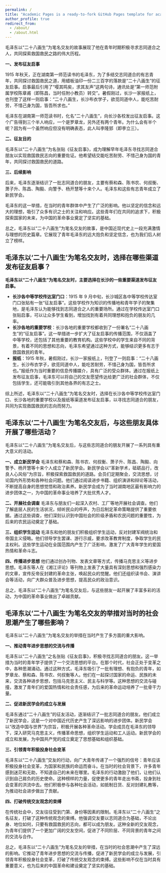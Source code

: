 ```yaml
---
permalink: /
title: "Academic Pages is a ready-to-fork GitHub Pages template for academic personal websites"
author_profile: true
redirect_from: 
  - /about/
  - /about.html
---
```


毛泽东以“二十八画生”为笔名交友的故事展现了他在青年时期积极寻求志同道合之人，共同探索救国救民之路的伟大历程。

**一、发布征友启事**

1915 年秋天，正在湖南第一师范读书的毛泽东，为了多结交志同道合的有志青年，共同探讨救国救民之道，用蜡板油印一份二三百字的落款是“二十八画生”的征友启事。启事最后引用了“嘤其鸣矣，求其友声”这两句诗，通讯处是“第一师范附属学校陈章甫（即陈昌，当时任附小教员）转交”。暑假刚过，长沙一家报纸上，也刊登了这样一则启事：“二十八画生，长沙布衣学子，欲觅同道中人，能吃苦耐劳，不惜己身为国，皆吾所求也。”

毛泽东在湖南第一师范读书时，化名“二十八画生”，向长沙各校发出征友启事。这个广告得到三个半人响应，一个是罗章龙，另外还有两个青年。为什么会有半个呢？因为有一个虽然响应但没有明确表态，此人叫李隆郅（即李立三）。

**二、征友目的**

毛泽东以“二十八画生”为名张贴《征友启事》，成为理解早年毛泽东寻找志同道合朋友以实现救国救民志向的重要佐证。他希望结交能吃苦耐劳、不惜己身为国的青年，共同探讨救国救民的道路。

**三、后续影响**

后来，毛泽东逐渐结识了一批志同道合的朋友，主要有蔡和森、陈书农、何叔衡、萧子升、陈昌、陶毅、向警予、杨开慧等十来个人。毛泽东和这些有志青年成立了新民学会。

毛泽东的这一举措，在当时的青年群体中产生了广泛的影响。他以坚定的信念和远大的理想，吸引了众多有识之士的关注和响应。这些青年们在共同的追求下，积极探索国家的未来，为中国的革命事业奠定了坚实的基础。

总之，毛泽东以“二十八画生”为笔名交友的故事，是中国近现代史上一段充满激情与理想的历史篇章。它展现了青年毛泽东的远大抱负和坚定信念，也为我们后人树立了榜样。
## 毛泽东以‘二十八画生’为笔名交友时，选择在哪些渠道发布征友启事？
**毛泽东以“二十八画生”为笔名交友时，主要选择在长沙的一些重要渠道发布征友启事。**

- **长沙各中等学校传达室门口**：1915 年 9 月中旬，长沙城区各中等学校传达室门口张贴有一张“征友启事”。这些学校作为知识的传播地和青年学子的聚集地，是毛泽东认为能够找到志同道合之人的重要场所。通过在学校传达室门口张贴启事，可以让众多学生看到，增加找到有着共同理想和抱负的朋友的几率。
- **长沙各地的重要学校**：长沙各地的重要学校都收到了一份署名“二十八画生”的“征友启事”。这一举措进一步扩大了征友启事的传播范围，不仅涵盖了中等学校，还包括了其他重要的教育机构。这些学校中的学生来自不同的背景，有着不同的思想和志向，毛泽东希望通过这种方式，能够结识更多有志于救国救民的青年。
- **报纸**：1915 年秋，暑假刚过，长沙一家报纸上，刊登了一则启事：“二十八画生，长沙布衣学子，欲觅同道中人，能吃苦耐劳，不惜己身为国，皆吾所求也。”报纸作为当时重要的信息传播媒介，具有广泛的受众群体。通过在报纸上发布征友启事，毛泽东可以将自己的交友愿望传达给更广泛的社会群体，不仅包括学生，还可能吸引到其他各界的有志之士。

综上所述，毛泽东以“二十八画生”为笔名交友时，选择在长沙各中等学校传达室门口、长沙各地的重要学校以及报纸等渠道发布征友启事，以寻找志同道合的朋友，共同为实现救国救民的志向而努力。
## 毛泽东以‘二十八画生’为笔名交友后，与这些朋友具体开展了哪些活动？
毛泽东以“二十八画生”为笔名交友后，与这些志同道合的朋友开展了一系列具有重大意义的活动。

**一、成立新民学会**
毛泽东和蔡和森、陈书农、何叔衡、萧子升、陈昌、陶毅、向警予、杨开慧等十来个人成立了新民学会。新民学会以“革新学术，砥砺品行，改良人心风俗”为宗旨，积极探索救国救民的道路。会员们定期聚会，交流思想，讨论国内外形势和各种社会问题。他们通过阅读进步书籍、组织演讲和辩论等活动，不断提高自身的思想觉悟和政治素养。新民学会成为了当时湖南地区最有影响力的进步团体之一，为中国的革命事业培养了大批优秀人才。

**二、开展社会调查**
毛泽东与朋友们一起深入农村、工厂等地开展社会调查。他们了解底层人民的生活状况，倾听民众的呼声，为日后制定革命策略提供了重要依据。通过这些调查，他们深刻认识到中国社会的阶级矛盾和农民问题的重要性，为后来的农民运动奠定了基础。

**三、组织学生运动**
毛泽东和他的朋友们积极组织学生运动，反对封建军阀统治和帝国主义侵略。他们领导学生罢课、游行示威，要求改革教育制度，争取学生的民主权利。这些学生运动在全国范围内产生了广泛影响，激发了广大青年学生的爱国热情和革命斗志。

**四、传播进步思想**
他们通过创办刊物、发表文章等方式，传播马克思主义等进步思想。毛泽东等人在《湘江评论》等刊物上发表了大量具有深刻思想和强烈感染力的文章，宣传反帝反封建的革命主张，唤起民众的觉醒。他们还组织读书会、演讲会等活动，向广大群众普及进步思想，提高民众的政治意识。

总之，毛泽东以“二十八画生”为笔名交友后，与这些朋友一起开展了丰富多彩的活动，为中国的革命事业做出了卓越贡献。
## 毛泽东以‘二十八画生’为笔名交友的举措对当时的社会思潮产生了哪些影响？
毛泽东以“二十八画生”为笔名交友的举措在当时产生了多方面的重大影响。

**一、推动青年进步思想的交流与传播**

毛泽东以“二十八画生”之名张贴《征友启事》，积极寻找志同道合的朋友。这一举措为当时的青年学子提供了一个交流思想的平台。在那个时代，社会正处于变革之中，各种思潮涌动。通过这种方式，毛泽东吸引了一批有理想、有抱负的青年，如罗章龙、蔡和森、陈书农、何叔衡等人。他们在一起探讨国家的命运、民族的未来，交流各种进步思想，包括马克思主义、民主与科学等。这种思想的交流与碰撞，激发了青年们的爱国热情和社会责任感，为后来的革命运动培养了一批骨干力量。

**二、促进新民学会的成立与发展**

毛泽东通过“二十八画生”的征友活动，逐渐结识了一批志同道合的朋友。他们成立了新民学会，这是一个对中国近代历史产生了深远影响的进步团体。新民学会以“改造中国与世界”为宗旨，积极开展各种革命活动。学会成员在毛泽东的领导下，深入研究马克思主义，传播革命思想，组织学生运动和工人运动。新民学会的成立和发展，为中国共产党的成立奠定了思想基础和组织基础。

**三、引领青年积极投身社会变革**

毛泽东以“二十八画生”交友的行动，向广大青年传递了一个强烈的信号：青年应该积极投身社会变革，为国家和民族的命运而奋斗。在当时的社会背景下，许多青年感到迷茫和无助，不知道自己的未来在哪里。毛泽东的行动激励了他们，让他们认识到自己肩负的历史使命。这种榜样的力量，促使更多的青年走出书斋，投身到社会变革的洪流中去。他们积极参与各种社会活动，如抵制日货、反对封建礼教等，为推动社会进步做出了贡献。

**四、打破传统交友观念的束缚**

在传统社会中，交友往往受到门第、身份等因素的限制。毛泽东以“二十八画生”之名征友，打破了这种传统观念的束缚。他强调交友要以志同道合为基础，不论出身、地位如何，只要有救国救民的志向，都可以成为朋友。这种全新的交友观念，为青年们提供了一个更加广阔的交友空间，促进了不同阶层、不同背景的青年之间的交流与合作。

总之，毛泽东以“二十八画生”为笔名交友的举措，在当时的社会思潮中产生了深远的影响。它推动了青年进步思想的交流与传播，促进了新民学会的成立与发展，引领青年积极投身社会变革，打破了传统交友观念的束缚。这些影响不仅在当时具有重要意义，也为后来的中国革命和建设奠定了坚实的基础。

